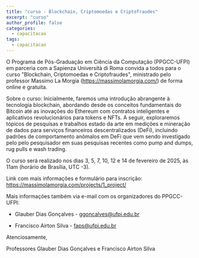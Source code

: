 ```yaml
---
title: "curso - Blockchain, Criptomoedas e Criptofraudes"
excerpt: "curso"
author_profile: false
categories:
  - capacitacao
tags:
  - capacitacao
---
```

O Programa de Pós-Graduação em Ciência da Computação (PPGCC-UFPI) em parceria com a Sapienza Università di Roma convida a todos para o  curso "Blockchain, Criptomoedas e Criptofraudes", ministrado pelo professor Massimo La Morgia (https://massimolamorgia.com/) de forma online e gratuita. 

Sobre o curso:
Inicialmente, faremos uma introdução abrangente à tecnologia blockchain, abordando desde os conceitos fundamentais do Bitcoin até as inovações do Ethereum com contratos inteligentes e aplicativos revolucionários para tokens e NFTs. A seguir, exploraremos tópicos de pesquisas e trabalhos estado da arte em medições e mineração de dados para serviços financeiros descentralizados (DeFi), incluindo padrões de comportamento anômalos em DeFi que vem sendo investigado pelo pelo pesquisador em suas pesquisas recentes  como pump and dumps, rug pulls e wash trading.


O curso será realizado nos dias 3, 5, 7, 10, 12 e 14 de fevereiro de 2025, às 11am (horário de Brasília, UTC -3).


Link com mais informações e formulário para inscrição:  https://massimolamorgia.com/projects/1_project/ 


Mais informações também via e-mail com os organizadores do PPGCC-UFPI:

- Glauber Dias Gonçalves - ggoncalves@ufpi.edu.br 

- Francisco Airton Silva - faps@ufpi.edu.br 


Atenciosamente,

Professores Glauber Dias Gonçalves e Francisco Airton Silva
